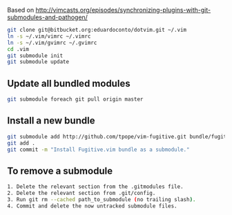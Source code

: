 Based on
http://vimcasts.org/episodes/synchronizing-plugins-with-git-submodules-and-pathogen/

```bash
git clone git@bitbucket.org:eduardoconto/dotvim.git ~/.vim
ln -s ~/.vim/vimrc ~/.vimrc
ln -s ~/.vim/gvimrc ~/.gvimrc
cd .vim
git submodule init
git submodule update
```

## Update all bundled modules

```bash
git submodule foreach git pull origin master
```

## Install a new bundle

```bash
git submodule add http://github.com/tpope/vim-fugitive.git bundle/fugitive
git add .
git commit -m "Install Fugitive.vim bundle as a submodule."
```

## To remove a submodule

```bash
1. Delete the relevant section from the .gitmodules file.
2. Delete the relevant section from .git/config.
3. Run git rm --cached path_to_submodule (no trailing slash).
4. Commit and delete the now untracked submodule files.
```
